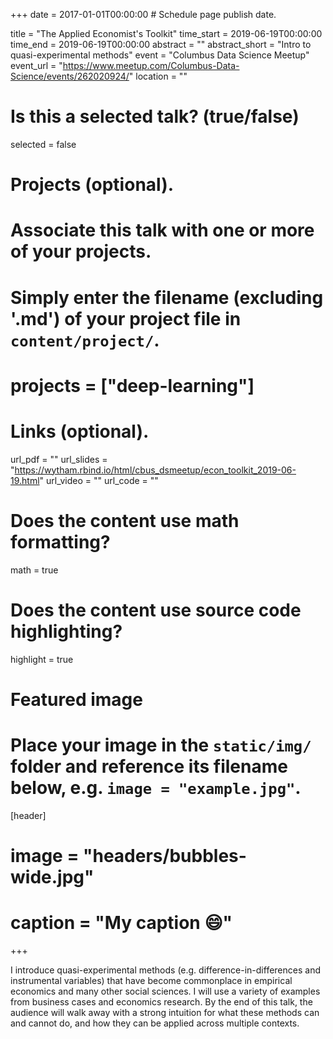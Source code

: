 +++
date = 2017-01-01T00:00:00  # Schedule page publish date.

title = "The Applied Economist's Toolkit"
time_start = 2019-06-19T00:00:00
time_end = 2019-06-19T00:00:00
abstract = ""
abstract_short = "Intro to quasi-experimental methods"
event = "Columbus Data Science Meetup"
event_url = "https://www.meetup.com/Columbus-Data-Science/events/262020924/"
location = ""

# Is this a selected talk? (true/false)
selected = false

# Projects (optional).
#   Associate this talk with one or more of your projects.
#   Simply enter the filename (excluding '.md') of your project file in `content/project/`.
# projects = ["deep-learning"]

# Links (optional).
url_pdf = ""
url_slides = "https://wytham.rbind.io/html/cbus_dsmeetup/econ_toolkit_2019-06-19.html"
url_video = ""
url_code = ""

# Does the content use math formatting?
math = true

# Does the content use source code highlighting?
highlight = true

# Featured image
# Place your image in the `static/img/` folder and reference its filename below, e.g. `image = "example.jpg"`.
[header]
# image = "headers/bubbles-wide.jpg"
# caption = "My caption :smile:"

+++

I introduce quasi-experimental methods (e.g. difference-in-differences and instrumental variables) that have become commonplace in empirical economics and many other social sciences. I will use a variety of examples from business cases and economics research. By the end of this talk, the audience will walk away with a strong intuition for what these methods can and cannot do, and how they can be applied across multiple contexts.
